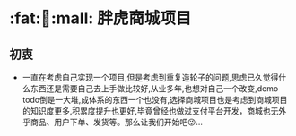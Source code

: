 #  :fat::tiger::mall: 胖虎商城项目
## 初衷
- 一直在考虑自己实现一个项目,但是考虑到重复造轮子的问题,思虑已久觉得什么东西还是需要自己去上手做比较好,从业多年,也想对自己一个改变,demo todo倒是一大堆,成体系的东西一个也没有,选择商城项目也是考虑到商城项目的知识度更多,积累度提升也更好,毕竟曾经也做过支付平台开发，商城也无外乎商品、用户下单、发货等。那么让我们开始吧:stuck_out_tongue_winking_eye:...
